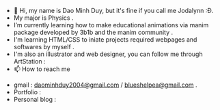 - 👋 Hi, my name is Dao Minh Duy, but it's fine if you call me Jodalynn :Đ.
- My major is Physics .
- I’m currently learning how to make educational animations via manim package developed by 3b1b and the manim community .
- I'm learning HTML/CSS to iniate projects required webpages and softwares by myself . 
- I'm also an illustrator and web designer, you can follow me through ArtStation :
- 📫 How to reach me 
+ gmail         : daominhduy2004@gmail.com / blueshelpea@gmail.com .
+ Portfolio     : 
+ Personal blog : 

